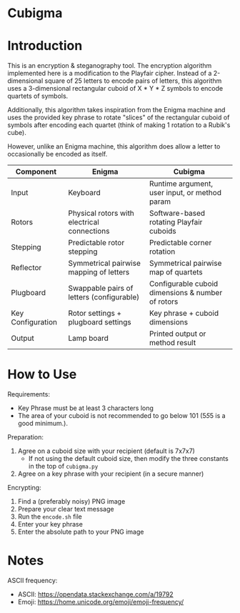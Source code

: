 # Cubigma

# Introduction

This is an encryption & steganography tool. The encryption algorithm implemented here is a modification to the Playfair 
cipher. Instead of a 2-dimensional square of 25 letters to encode pairs of letters, this algorithm uses a 3-dimensional 
rectangular cuboid of X * Y * Z symbols to encode quartets of symbols. 

Additionally, this algorithm takes inspiration from the Enigma machine and uses the provided key phrase to rotate 
"slices" of the rectangular cuboid of symbols after encoding each quartet (think of making 1 rotation to a Rubik's 
cube). 

However, unlike an Enigma machine, this algorithm does allow a letter to occasionally be encoded as itself.

| Component         | Enigma                                      | Cubigma                                           |
|-------------------|---------------------------------------------|---------------------------------------------------|
| Input             | Keyboard                                    | Runtime argument, user input, or method param     |
| Rotors            | Physical rotors with electrical connections | Software-based rotating Playfair cuboids          |
| Stepping          | Predictable rotor stepping                  | Predictable corner rotation                       |
| Reflector         | Symmetrical pairwise mapping of letters     | Symmetrical pairwise map of quartets              |
| Plugboard         | Swappable pairs of letters (configurable)   | Configurable cuboid dimensions & number of rotors |
| Key Configuration | Rotor settings + plugboard settings         | Key phrase + cuboid dimensions                    |
| Output            | Lamp board                                  | Printed output or method result                   |


# How to Use

Requirements:
* Key Phrase must be at least 3 characters long
* The area of your cuboid is not recommended to go below 101 (5*5*5 is a good minimum.).  

Preparation:
1. Agree on a cuboid size with your recipient (default is 7x7x7)
   * If not using the default cuboid size, then modify the three constants in the top of `cubigma.py`
2. Agree on a key phrase with your recipient (in a secure manner)

Encrypting:
1. Find a (preferably noisy) PNG image
2. Prepare your clear text message
3. Run the `encode.sh` file
4. Enter your key phrase
5. Enter the absolute path to your PNG image


# Notes

ASCII frequency:
* ASCII: https://opendata.stackexchange.com/a/19792
* Emoji: https://home.unicode.org/emoji/emoji-frequency/